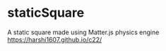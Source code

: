 # staticSquare
A static square made using Matter.js physics engine
https://harshi1607.github.io/c22/

